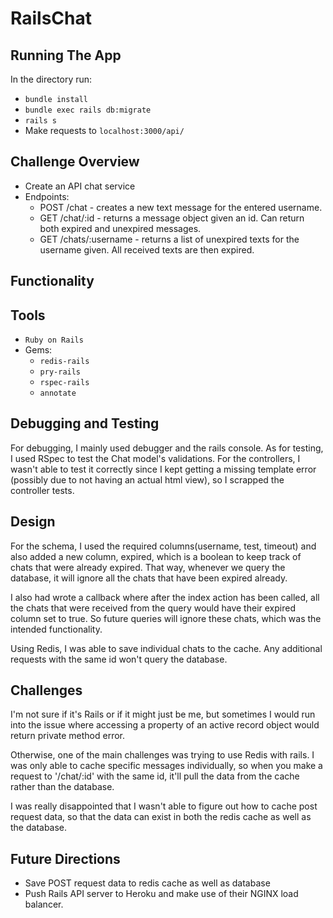 # RailsChat

## Running The App
In the directory run:

* `bundle install`
* `bundle exec rails db:migrate`
* `rails s`
* Make requests to `localhost:3000/api/`

## Challenge Overview
* Create an API chat service
* Endpoints:
  * POST /chat - creates a new text message for the entered username.
  * GET /chat/:id - returns a message object given an id. Can return both expired and unexpired messages.
  * GET /chats/:username - returns a list of unexpired texts for the username given. All received texts are then expired.

## Functionality

## Tools
* `Ruby on Rails`
* Gems:
  * `redis-rails`
  * `pry-rails`
  * `rspec-rails`
  * `annotate`

## Debugging and Testing
For debugging, I mainly used debugger and the rails console. As for testing, I used RSpec to test the Chat model's validations. For the controllers, I wasn't able to test it correctly since I kept getting a missing template error (possibly due to not having an actual html view), so I scrapped the controller tests.

## Design
For the schema, I used the required columns(username, test, timeout) and also added a new column, expired, which is a boolean to keep track of chats that were already expired. That way, whenever we query the database, it will ignore all the chats that have been expired already.

I also had wrote a callback where after the index action has been called, all the chats that were received from the query would have their expired column set to true. So future queries will ignore these chats, which was the intended functionality.

Using Redis, I was able to save individual chats to the cache. Any additional requests with the same id won't query the database.

## Challenges
I'm not sure if it's Rails or if it might just be me, but sometimes I would run into the issue where accessing a property of an active record object would return private method error.

Otherwise, one of the main challenges was trying to use Redis with rails. I was only able to cache specific messages individually, so when you make a request to '/chat/:id' with the same id, it'll pull the data from the cache rather than the database.

I was really disappointed that I wasn't able to figure out how to cache post request data, so that the data can exist in both the redis cache as well as the database.

## Future Directions
* Save POST request data to redis cache as well as database
* Push Rails API server to Heroku and make use of their NGINX load balancer.
